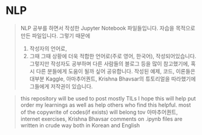 # NLP

> NLP 공부를 하면서 작성한 Jupyter Notebook 파일들입니다.
> 자습을 목적으로 만든 파일입니다.
> 그렇기 때문에
>  1. 작성자의 언어로,
>  2. 그때 그때 상황에 더욱 적합한 언어로(주로 영어, 한국어),
> 작성되어있습니다.   
> 그렇지만 작성자도 공부하며 다른 사람들의 블로그 등을 많이 참고했기에, 혹시 다른 분들에게 도움이 될까 싶어 공유합니다.
> 작성된 예제, 코드, 이론들은 대부분 Kaggle, 아마추어퀀트, Krishna Bhavsar의 튜토리얼을 따라했기에 그들에게 저작권이 있습니다.



> this repository will be used to post mostly TILs
> I hope this will help put order my learnings as well as help others who find this helpful.
> most of the copywrite of codes(if exists) will belong tov 아마추어퀀트, internet exercises, Krishna Bhavsar
> comments on .ipynb files are written in crude way both in Korean and English
